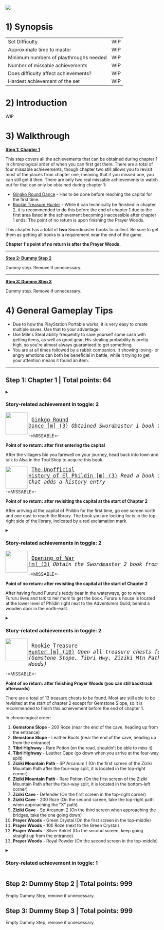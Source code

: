 
![](https://github.com/RetroAchievements/guides/assets/76693803/d0a876a8-2a0b-421d-85b7-1c52c23b8fb5)

# 1) Synopsis

|   |   |
|:--|:--|
|Set Difficulty|WIP|
|Approximate time to master|WIP|
|Minimum numbers of playthroughs needed|WIP|
|Number of missable achievements|WIP|
|Does difficulty affect achievements?|WIP|
|Hardest achievement of the set|WIP|

# 2) Introduction

WIP

# 3) Walkthrough

[**Step 1: Chapter 1**](#step-1-chapter-1--total-points-64)

This step covers all the achievements that can be obtained during chapter 1 in chronological order of when you can first get them. There are a total of four missable achievements, though chapter two still allows you to revisit most of the places from chapter one, meaning that if you missed one, you can still get it then. There are only two real missable achievements to watch out for that can only be obtained during chapter 1:

- [Gingko Round Dance](https://retroachievements.org/achievement/197982) - Has to be done before reaching the capital for the first time.
- [Rookie Treasure Hunter](https://retroachievements.org/achievement/197989) - While it can technically be finished in chapter 2, it is recommended to do this before the end of chapter 1 due to the first area listed in the achievement becoming inaccessible after chapter 1 ends. The point of no return is upon finishing the Prayer Woods.

This chapter has a total of **two** Swordmaster books to collect. Be sure to get them as getting all books is a requirement near the end of the game.

**Chapter 1's point of no return is after the Prayer Woods.**

***

[**Step 2: Dummy Step 2**](#step-2-dummy-step-2--total-points-999)

Dummy step. Remove if unnecessary.

***

[**Step 3: Dummy Step 3**](#step-3-dummy-step-3--total-points-999)

Dummy step. Remove if unnecessary.

# 4) General Gameplay Tips

- Due to how the PlayStation Portable works, it is very easy to create multiple saves. Use that to your advantage!
- Use Mile's Steal ability frequently to save yourself some cash with getting items, as well as good gear. His stealing probability is pretty high, so you're almost always guaranteed to get something.
- You are at all times followed by a rabbit companion. It showing loving- or angry emotions can both be beneficial in battle, while it trying to get your attention means it found an item.

***

## Step 1: Chapter 1 | **Total points: 64**

<details>
<summary>

### Story-related achievement in toggle: 2
</summary>

<img align="left" width="72" height="72" src="https://media.retroachievements.org/Badge/220061.png">

<big><pre>
[Best Friends Forever (5)](https://retroachievements.org/achievement/197980)
_Mile and Avin are now grown and decide to depart to find Eimelle together_
</pre></big>

This achievement will trigger after the conversation with Mile at the village entrance after becoming adults.

<img align="left" width="72" height="72" src="https://media.retroachievements.org/Badge/220695.png">

<big><pre>
[Setting Off on a Long Road (5)](https://retroachievements.org/achievement/197981)
_Avin and Mile prove their worth and leave on their journey to find Eimelle_
</pre></big>

This achievement will trigger after the villagers bid you farewell on your journey.

</details>
    
<img align="left" width="72" height="72" src="https://media.retroachievements.org/Badge/220696.png">

<big><pre>
[Ginkgo Round Dance [m] (3)](https://retroachievements.org/achievement/197982)
_Obtained Swordmaster 1 book from Alsa_
</pre></big>

-=MISSABLE=-

**Point of no return: after first entering the capital**

After the villagers bid you farewell on your journey, head back into town and talk to Alsa in the Tool Shop to acquire this book.

<img align="left" width="72" height="72" src="https://media.retroachievements.org/Badge/220697.png">

<big><pre>
[The Unofficial History of El Phildin [m] (3)](https://retroachievements.org/achievement/198670)
_Read a book in the Phildin library that adds a history entry_
</pre></big>

-=MISSABLE=-

**Point of no return: after revisiting the capital at the start of Chapter 2**

After arriving at the capital of Phildin for the first time, go one screen north and one east to reach the library. The book you are looking for is in the top-right side of the library, indicated by a red exclamation mark.

<details>
<summary>

### Story-related achievements in toggle: 2
</summary>
    
<img align="left" width="72" height="72" src="https://media.retroachievements.org/Badge/220097.png">

<big><pre>
[First Test Complete! (5)](https://retroachievements.org/achievement/197983)
_Avin and Mile complete the first quest in their test to become Adventurers_
</pre></big>

This achievement will trigger after having completed your first task for the Adventurers Guild. You need to collect donations, which means you have to enter every house (except the library) and talk to the people with a red exclamation mark. Once you've got every house, make your way to the fighting couple, and then to the church.
    
<img align="left" width="72" height="72" src="https://media.retroachievements.org/Badge/220095.png">

<big><pre>
[Friends Reunited (5)](https://retroachievements.org/achievement/197984)
_Found Bang Bang and returned him to Fururu (albeit a bit dirty) and completed the second test._
</pre></big>

Head into the waterways and make your way to the end to find Fururu's teddy bear, then return to the Adventurers Guild.

</details>
    
<img align="left" width="72" height="72" src="https://media.retroachievements.org/Badge/220096.png">

<big><pre>
[Opening of War [m] (3)](https://retroachievements.org/achievement/197985)
_Obtain the Swordmaster 2 book from Fururu's mom_
</pre></big>

-=MISSABLE=-

**Point of no return: after revisiting the capital at the start of Chapter 2**

After having found Fururu's teddy bear in the waterways, go to where Fururu lives and talk to her mom to get the book. Fururu's house is located at the lower level of Phildin right next to the Adventurers Guild, behind a wooden door in the north-east.
    
<details>
<summary>

### Story-related achievements in toggle: 2
</summary>

<img align="left" width="72" height="72" src="https://media.retroachievements.org/Badge/220698.png">

<big><pre>
[Adventurers At Last! (10)](https://retroachievements.org/achievement/197986)
_Avin and Mile complete the final test and become Adventurers_
</pre></big>

After having finished the third task for the Adventurers Guild, return there for this achievement to trigger.
    
<img align="left" width="72" height="72" src="https://media.retroachievements.org/Badge/220699.png">

<big><pre>
[It Will Always Start With Bandits (5)](https://retroachievements.org/achievement/197987)
_Save Tibri Village from bandits_
</pre></big>

Triggers after rescuing the villagers of Tibri Village.

</details>

<img align="left" width="72" height="72" src="https://media.retroachievements.org/Badge/220701.png">

<big><pre>
[Rookie Treasure Hunter [m] (10)](https://retroachievements.org/achievement/197989)
_Open all treasure chests found in chapter 1 (Gemstone Stope, Tibri Hwy, Ziziki Mtn Path, Ziziki Cave and Prayer Woods)_
</pre></big>

-=MISSABLE=-

**Point of no return: after finishing Prayer Woods (you can still backtrack afterwards)**

There are a total of 13 treasure chests to be found. Most are still able to be revisited at the start of chapter 2 except for Gemstone Slope, so it is recommended to finish this achievement before the end of chapter 1. 

In chronological order:

1. **Gemstone Slope** - 200 Roze (near the end of the cave, heading up from the entrance)
2. **Gemstone Slope** - Leather Boots (near the end of the cave, heading up from the entrance)
3. **Tibri Highway** - Rare Potion (on the road, shouldn't be able to miss it)
4. **Tibri Highway** - Leather Cape (go down when you arrive at the four-way split)
5. **Ziziki Mountain Path** - SP Arcanum 1 (On the first screen of the Ziziki Mountain Path after the four-way split, it is located in the top-right corner)
6. **Ziziki Mountain Path** - Rare Potion (On the first screen of the Ziziki Mountain Path after the four-way split, it is located in the bottom-left corner)
7. **Ziziki Cave** - Defender (On the first screen in the top-right corner)
8. **Ziziki Cave** - 200 Roze (On the second screen, take the top-right path when approaching the "X" path)
9. **Ziziki Cave** - Sp Arcanum 2 (On the third screen when approaching the bridges, take the one going down)
10. **Prayer Woods** - Green Crystal (On the first screen in the top-middle)
11. **Prayer Woods** - 100 Roze (next to the Green Crystal)
12. **Prayer Woods** - Silver Anklet (On the second screen, keep going straight up from the entrance)
13. **Prayer Woods** - Royal Powder (On the second screen in the top-middle)
    
<details>
<summary>

### Story-related achievement in toggle: 1
</summary>

<img align="left" width="72" height="72" src="https://media.retroachievements.org/Badge/220700.png">

<big><pre>
[In The Midst of a Conflict Between Powers (10)](https://retroachievements.org/achievement/197988)
_Complete chapter 1 upon learning of Octum's Apostles and why Eimelle is sought out_
</pre></big>

Pops up at the beginning of Chapter 2.

</details>

## Step 2: Dummy Step 2 | **Total points: 999**

Empty Dummy Step, remove if unnecessary.

## Step 3: Dummy Step 3 | **Total points: 999**

Empty Dummy Step, remove if unnecessary.